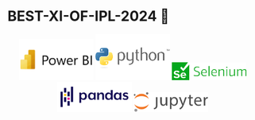 # BEST-XI-OF-IPL-2024 🏏
<p align="center">
  <img src="Screenshorts%20and%20images/power%20bi.png" alt="Power BI" width="150">
  <img src="Screenshorts%20and%20images/python.png" alt="Python" width="150">
  <img src="Screenshorts%20and%20images/selenium.png" alt="Selenium" width="150">
  <img src="Screenshorts%20and%20images/pandas.png" alt="Pandas" width="150">
  <img src="Screenshorts%20and%20images/notebook.png" alt="Jupyter Notebook" width="150">
</p>









